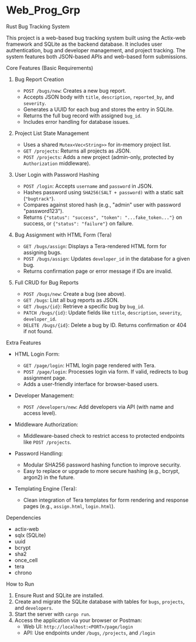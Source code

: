 # Web_Prog_Grp

Rust Bug Tracking System

This project is a web-based bug tracking system built using the Actix-web framework and SQLite as the backend database. It includes user authentication, bug and developer management, and project tracking. The system features both JSON-based APIs and web-based form submissions.

Core Features (Basic Requirements)

1. Bug Report Creation
   - `POST /bugs/new`: Creates a new bug report.
   - Accepts JSON body with `title`, `description`, `reported_by`, and `severity`.
   - Generates a UUID for each bug and stores the entry in SQLite.
   - Returns the full bug record with assigned `bug_id`.
   - Includes error handling for database issues.

2. Project List State Management
   - Uses a shared `Mutex<Vec<String>>` for in-memory project list.
   - `GET /projects`: Returns all projects as JSON.
   - `POST /projects`: Adds a new project (admin-only, protected by `Authorization` middleware).

3. User Login with Password Hashing
   - `POST /login`: Accepts `username` and `password` in JSON.
   - Hashes password using `SHA256(SALT + password)` with a static salt (`"bugtrack"`).
   - Compares against stored hash (e.g., "admin" user with password "password123").
   - Returns `{"status": "success", "token": "...fake_token..."}` on success, or `{"status": "failure"}` on failure.

4. Bug Assignment with HTML Form (Tera)
   - `GET /bugs/assign`: Displays a Tera-rendered HTML form for assigning bugs.
   - `POST /bugs/assign`: Updates `developer_id` in the database for a given bug.
   - Returns confirmation page or error message if IDs are invalid.

5. Full CRUD for Bug Reports
   - `POST /bugs/new`: Create a bug (see above).
   - `GET /bugs`: List all bug reports as JSON.
   - `GET /bugs/{id}`: Retrieve a specific bug by `bug_id`.
   - `PATCH /bugs/{id}`: Update fields like `title`, `description`, `severity`, `developer_id`.
   - `DELETE /bugs/{id}`: Delete a bug by ID. Returns confirmation or 404 if not found.


Extra Features

- HTML Login Form:
   - `GET /page/login`: HTML login page rendered with Tera.
   - `POST /page/login`: Processes login via form. If valid, redirects to bug assignment page.
   - Adds a user-friendly interface for browser-based users.

- Developer Management:
   - `POST /developers/new`: Add developers via API (with name and access level).

- Middleware Authorization:
   - Middleware-based check to restrict access to protected endpoints like `POST /projects`.

- Password Handling:
   - Modular SHA256 password hashing function to improve security.
   - Easy to replace or upgrade to more secure hashing (e.g., bcrypt, argon2) in the future.

- Templating Engine (Tera):
   - Clean integration of Tera templates for form rendering and response pages (e.g., `assign.html`, `login.html`).


Dependencies

- actix-web
- sqlx (SQLite)
- uuid
- bcrypt
- sha2
- once_cell
- tera
- chrono


How to Run

1. Ensure Rust and SQLite are installed.
2. Create and migrate the SQLite database with tables for `bugs`, `projects`, and `developers`.
3. Start the server with `cargo run`.
4. Access the application via your browser or Postman:
   - Web UI: `http://localhost:<PORT>/page/login`
   - API: Use endpoints under `/bugs`, `/projects`, and `/login`
